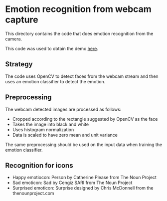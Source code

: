 # Emotion recognition from webcam capture

This directory contains the code that does emotion recognition from the camera.

This code was used to obtain the demo [here](http://elarosca.net/video.ogv).

## Strategy
The code uses OpenCV to detect faces from the webcam stream and then uses an emotion classifier to detect the emotion.

## Preprocessing
The webcam detected images are processed as follows:
  * Cropped according to the rectangle suggested by OpenCV as the face
  * Takes the image into black and white
  * Uses histogram normalization
  * Data is scaled to have zero mean and unit variance
  
The same preprocessing should be used on the input data when training the emotion classifier.

## Recognition for icons
  * Happy emotiocon: Person by Catherine Please from The Noun Project
  * Sad emoticon: Sad by Cengiz SARI from The Noun Project
  * Surprised emoticon: Surprise designed by Chris McDonnell from the thenounproject.com
